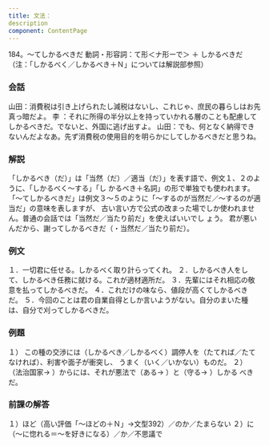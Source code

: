 ```yaml
---
title: 文法：
description
component: ContentPage
---
```



184。～てしかるべきだ
動詞・形容詞：て形＜ナ形ーで＞ ＋ しかるべきだ
（注：「しかるべく／しかるべき＋Ｎ」については解説部参照）
### 会話
山田：消費税は引き上げられたし減税はないし、これじゃ、庶民の暮らしはお先真っ暗だよ。
李 ：それに所得の半分以上を持っていかれる層のことも配慮してしかるべきだ。でないと、外国に逃げ出すよ。 山田：でも、何となく納得できないんだよなあ。先ず消費税の使用目的を明らかにしてしかるべきだと思うね。
### 解説
「しかるべき（だ）」は「当然（だ）／適当（だ）」を表す語で、例文１、２のように、「しかるべく～する」「し かるべき＋名詞」の形で単独でも使われます。
「～てしかるべきだ」は例文３～５のように「～するのが当然だ／～するのが適当だ」の意味を表しますが、 古い言い方で公式の改まった場でしか使われません。普通の会話では「当然だ／当たり前だ」を使えばいいでし ょう。
君が悪いんだから、謝ってしかるべきだ（・当然だ／当たり前だ）。
### 例文
１．一切君に任せる。しかるべく取り計らってくれ。
２．しかるべき人をして、しかるべき任務に就ける。これが適材適所だ。
３．先輩にはそれ相応の敬意を払ってしかるべきだ。
４．これだけの味なら、値段が高くてしかるべきだ。
５．今回のことは君の自業自得としか言いようがない。自分のまいた種は、自分で刈ってしかるべきだ。
### 例題
１） この種の交渉には（しかるべき／しかるべく）調停人を（たてれば／たてなければ）、利害や面子が衝突し、 うまく（いく／いかない）ものだ。
２） （法治国家→ ）からには、それが悪法で（ある→ ）と（守る→ ）しかる べきだ。
### 前課の解答
１）ほど（高い評価「～ほどの＋Ｎ」→文型392）／のか／たまらない
２）に（～に惚れる＝～を好きになる）／か／不思議で
